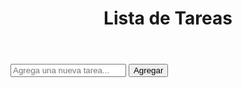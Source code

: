 <!DOCTYPE html>
<html lang="es">
<head>
    <meta charset="UTF-8">
    <meta name="viewport" content="width=device-width, initial-scale=1.0">
    <title>Lista de Tareas</title>
    <link rel="stylesheet" href="styles.css">
</head>
<body>
    <header>
        <h1>Lista de Tareas</h1>
    </header>
    <main>
        <section class="form-section">
            <input type="text" id="taskInput" placeholder="Agrega una nueva tarea...">
            <button id="addTaskBtn">Agregar</button>
        </section>
        <section class="task-list-section">
            <ul id="taskList"></ul>
        </section>
    </main>
    <script src="script.js"></script>
</body>
</html>





